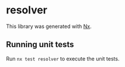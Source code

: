 # resolver

This library was generated with [Nx](https://nx.dev).

## Running unit tests

Run `nx test resolver` to execute the unit tests.
